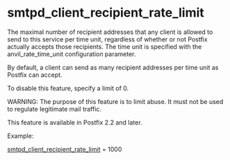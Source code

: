 # smtpd_client_recipient_rate_limit 


The maximal number of recipient addresses that any client is allowed
to send to this service per time unit, regardless of whether or not
Postfix actually accepts those recipients.  The time unit is specified
with the anvil_rate_time_unit configuration parameter.



By default, a client can send as many recipient addresses per time
unit as Postfix can accept.



To disable this feature, specify a limit of 0.



WARNING: The purpose of this feature is to limit abuse. It must
not be used to regulate legitimate mail traffic.



This feature is available in Postfix 2.2 and later.



Example:



<a href="postconf.5.html#smtpd_client_recipient_rate_limit">smtpd_client_recipient_rate_limit</a> = 1000



